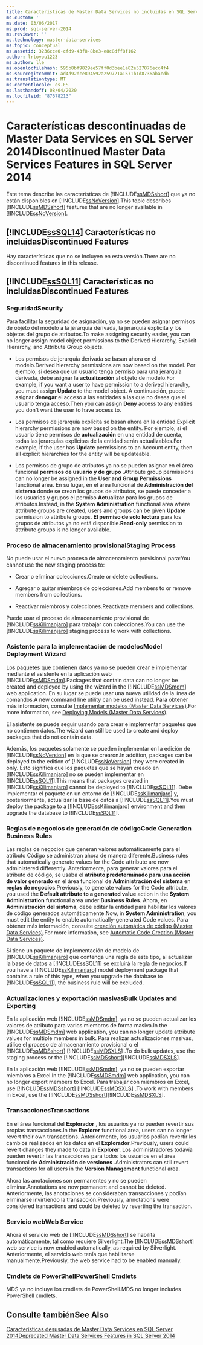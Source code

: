 ```yaml
---
title: Características de Master Data Services no incluidas en SQL Server 2014 | Microsoft Docs
ms.custom: ''
ms.date: 03/06/2017
ms.prod: sql-server-2014
ms.reviewer: ''
ms.technology: master-data-services
ms.topic: conceptual
ms.assetid: 3236cce0-cfd9-43f8-8be3-e8c8dff8f162
author: lrtoyou1223
ms.author: lle
ms.openlocfilehash: 595b8bf9829ee57ff0d3bee1a82e527876ecc4f4
ms.sourcegitcommit: ad4d92dce894592a259721a1571b1d8736abacdb
ms.translationtype: MT
ms.contentlocale: es-ES
ms.lasthandoff: 08/04/2020
ms.locfileid: "87678213"
---
```

# <a name="discontinued-master-data-services-features-in-sql-server-2014"></a><span data-ttu-id="b8370-102">Características descontinuadas de Master Data Services en SQL Server 2014</span><span class="sxs-lookup"><span data-stu-id="b8370-102">Discontinued Master Data Services Features in SQL Server 2014</span></span>
  <span data-ttu-id="b8370-103">Este tema describe las características de [!INCLUDE[ssMDSshort](../includes/ssmdsshort-md.md)] que ya no están disponibles en [!INCLUDE[ssNoVersion](../includes/ssnoversion-md.md)].</span><span class="sxs-lookup"><span data-stu-id="b8370-103">This topic describes [!INCLUDE[ssMDSshort](../includes/ssmdsshort-md.md)] features that are no longer available in [!INCLUDE[ssNoVersion](../includes/ssnoversion-md.md)].</span></span>  
  
## <a name="sssql14-discontinued-features"></a>[!INCLUDE[ssSQL14](../includes/sssql14-md.md)] <span data-ttu-id="b8370-104">Características no incluidas</span><span class="sxs-lookup"><span data-stu-id="b8370-104">Discontinued Features</span></span>  
 <span data-ttu-id="b8370-105">Hay características que no se incluyen en esta versión.</span><span class="sxs-lookup"><span data-stu-id="b8370-105">There are no discontinued features in this release.</span></span>  
  
## <a name="sssql11-discontinued-features"></a>[!INCLUDE[ssSQL11](../includes/sssql11-md.md)] <span data-ttu-id="b8370-106">Características no incluidas</span><span class="sxs-lookup"><span data-stu-id="b8370-106">Discontinued Features</span></span>  
  
### <a name="security"></a><span data-ttu-id="b8370-107">Seguridad</span><span class="sxs-lookup"><span data-stu-id="b8370-107">Security</span></span>  
 <span data-ttu-id="b8370-108">Para facilitar la seguridad de asignación, ya no se pueden asignar permisos de objeto del modelo a la jerarquía derivada, la jerarquía explícita y los objetos del grupo de atributos.</span><span class="sxs-lookup"><span data-stu-id="b8370-108">To make assigning security easier, you can no longer assign model object permissions to the Derived Hierarchy, Explicit Hierarchy, and Attribute Group objects.</span></span>  
  
-   <span data-ttu-id="b8370-109">Los permisos de jerarquía derivada se basan ahora en el modelo.</span><span class="sxs-lookup"><span data-stu-id="b8370-109">Derived hierarchy permissions are now based on the model.</span></span> <span data-ttu-id="b8370-110">Por ejemplo, si desea que un usuario tenga permiso para una jerarquía derivada, debe asignar la **actualización** al objeto de modelo.</span><span class="sxs-lookup"><span data-stu-id="b8370-110">For example, if you want a user to have permission to a derived hierarchy, you must assign **Update** to the model object.</span></span> <span data-ttu-id="b8370-111">A continuación, puede asignar **denegar** el acceso a las entidades a las que no desea que el usuario tenga acceso.</span><span class="sxs-lookup"><span data-stu-id="b8370-111">Then you can assign **Deny** access to any entities you don't want the user to have access to.</span></span>  
  
-   <span data-ttu-id="b8370-112">Los permisos de jerarquía explícita se basan ahora en la entidad.</span><span class="sxs-lookup"><span data-stu-id="b8370-112">Explicit hierarchy permissions are now based on the entity.</span></span> <span data-ttu-id="b8370-113">Por ejemplo, si el usuario tiene permisos de **actualización** en una entidad de cuenta, todas las jerarquías explícitas de la entidad serán actualizables.</span><span class="sxs-lookup"><span data-stu-id="b8370-113">For example, if the user has **Update** permissions to an Account entity, then all explicit hierarchies for the entity will be updateable.</span></span>  
  
-   <span data-ttu-id="b8370-114">Los permisos de grupo de atributos ya no se pueden asignar en el área funcional **permisos de usuario y de grupo** .</span><span class="sxs-lookup"><span data-stu-id="b8370-114">Attribute group permissions can no longer be assigned in the **User and Group Permissions** functional area.</span></span> <span data-ttu-id="b8370-115">En su lugar, en el área funcional de **Administración del sistema** donde se crean los grupos de atributos, se puede conceder a los usuarios y grupos el permiso **Actualizar** para los grupos de atributos.</span><span class="sxs-lookup"><span data-stu-id="b8370-115">Instead, in the **System Administration** functional area where attribute groups are created, users and groups can be given **Update** permission to attribute groups.</span></span> <span data-ttu-id="b8370-116">**El permiso de solo lectura** para los grupos de atributos ya no está disponible.</span><span class="sxs-lookup"><span data-stu-id="b8370-116">**Read-only** permission to attribute groups is no longer available.</span></span>  
  
### <a name="staging-process"></a><span data-ttu-id="b8370-117">Proceso de almacenamiento provisional</span><span class="sxs-lookup"><span data-stu-id="b8370-117">Staging Process</span></span>  
 <span data-ttu-id="b8370-118">No puede usar el nuevo proceso de almacenamiento provisional para:</span><span class="sxs-lookup"><span data-stu-id="b8370-118">You cannot use the new staging process to:</span></span>  
  
-   <span data-ttu-id="b8370-119">Crear o eliminar colecciones.</span><span class="sxs-lookup"><span data-stu-id="b8370-119">Create or delete collections.</span></span>  
  
-   <span data-ttu-id="b8370-120">Agregar o quitar miembros de colecciones.</span><span class="sxs-lookup"><span data-stu-id="b8370-120">Add members to or remove members from collections.</span></span>  
  
-   <span data-ttu-id="b8370-121">Reactivar miembros y colecciones.</span><span class="sxs-lookup"><span data-stu-id="b8370-121">Reactivate members and collections.</span></span>  
  
 <span data-ttu-id="b8370-122">Puede usar el proceso de almacenamiento provisional de [!INCLUDE[ssKilimanjaro](../includes/sskilimanjaro-md.md)] para trabajar con colecciones.</span><span class="sxs-lookup"><span data-stu-id="b8370-122">You can use the [!INCLUDE[ssKilimanjaro](../includes/sskilimanjaro-md.md)] staging process to work with collections.</span></span>  
  
### <a name="model-deployment-wizard"></a><span data-ttu-id="b8370-123">Asistente para la implementación de modelos</span><span class="sxs-lookup"><span data-stu-id="b8370-123">Model Deployment Wizard</span></span>  
 <span data-ttu-id="b8370-124">Los paquetes que contienen datos ya no se pueden crear e implementar mediante el asistente en la aplicación web [!INCLUDE[ssMDSmdm](../includes/ssmdsmdm-md.md)].</span><span class="sxs-lookup"><span data-stu-id="b8370-124">Packages that contain data can no longer be created and deployed by using the wizard in the [!INCLUDE[ssMDSmdm](../includes/ssmdsmdm-md.md)] web application.</span></span> <span data-ttu-id="b8370-125">En su lugar se puede usar una nueva utilidad de la línea de comandos.</span><span class="sxs-lookup"><span data-stu-id="b8370-125">A new command line utility can be used instead.</span></span> <span data-ttu-id="b8370-126">Para obtener más información, consulte [Implementar modelos &#40;Master Data Services&#41;](deploying-models-master-data-services.md).</span><span class="sxs-lookup"><span data-stu-id="b8370-126">For more information, see [Deploying Models &#40;Master Data Services&#41;](deploying-models-master-data-services.md).</span></span>  
  
 <span data-ttu-id="b8370-127">El asistente se puede seguir usando para crear e implementar paquetes que no contienen datos.</span><span class="sxs-lookup"><span data-stu-id="b8370-127">The wizard can still be used to create and deploy packages that do not contain data.</span></span>  
  
 <span data-ttu-id="b8370-128">Además, los paquetes solamente se pueden implementar en la edición de [!INCLUDE[ssNoVersion](../includes/ssnoversion-md.md)] en la que se crearon.</span><span class="sxs-lookup"><span data-stu-id="b8370-128">In addition, packages can be deployed to the edition of [!INCLUDE[ssNoVersion](../includes/ssnoversion-md.md)] they were created in only.</span></span> <span data-ttu-id="b8370-129">Esto significa que los paquetes que se hayan creado en [!INCLUDE[ssKilimanjaro](../includes/sskilimanjaro-md.md)] no se pueden implementar en [!INCLUDE[ssSQL11](../includes/sssql11-md.md)].</span><span class="sxs-lookup"><span data-stu-id="b8370-129">This means that packages created in [!INCLUDE[ssKilimanjaro](../includes/sskilimanjaro-md.md)] cannot be deployed to [!INCLUDE[ssSQL11](../includes/sssql11-md.md)].</span></span> <span data-ttu-id="b8370-130">Debe implementar el paquete en un entorno de [!INCLUDE[ssKilimanjaro](../includes/sskilimanjaro-md.md)] y, posteriormente, actualizar la base de datos a [!INCLUDE[ssSQL11](../includes/sssql11-md.md)].</span><span class="sxs-lookup"><span data-stu-id="b8370-130">You must deploy the package to a [!INCLUDE[ssKilimanjaro](../includes/sskilimanjaro-md.md)] environment and then upgrade the database to [!INCLUDE[ssSQL11](../includes/sssql11-md.md)].</span></span>  
  
### <a name="code-generation-business-rules"></a><span data-ttu-id="b8370-131">Reglas de negocios de generación de código</span><span class="sxs-lookup"><span data-stu-id="b8370-131">Code Generation Business Rules</span></span>  
 <span data-ttu-id="b8370-132">Las reglas de negocios que generan valores automáticamente para el atributo Código se administran ahora de manera diferente.</span><span class="sxs-lookup"><span data-stu-id="b8370-132">Business rules that automatically generate values for the Code attribute are now administered differently.</span></span> <span data-ttu-id="b8370-133">Anteriormente, para generar valores para el atributo de código, se usaba el **atributo predeterminado para una acción de valor generado** en el área funcional de **Administración del sistema** en **reglas de negocios**.</span><span class="sxs-lookup"><span data-stu-id="b8370-133">Previously, to generate values for the Code attribute, you used the **Default attribute to a generated value** action in the **System Administration** functional area under **Business Rules**.</span></span> <span data-ttu-id="b8370-134">Ahora, en **Administración del sistema**, debe editar la entidad para habilitar los valores de código generados automáticamente.</span><span class="sxs-lookup"><span data-stu-id="b8370-134">Now, in **System Administration**, you must edit the entity to enable automatically-generated Code values.</span></span> <span data-ttu-id="b8370-135">Para obtener más información, consulte [creación automática de código &#40;Master Data Services&#41;](automatic-code-creation-master-data-services.md).</span><span class="sxs-lookup"><span data-stu-id="b8370-135">For more information, see [Automatic Code Creation &#40;Master Data Services&#41;](automatic-code-creation-master-data-services.md).</span></span>  
  
 <span data-ttu-id="b8370-136">Si tiene un paquete de implementación de modelo de [!INCLUDE[ssKilimanjaro](../includes/sskilimanjaro-md.md)] que contenga una regla de este tipo, al actualizar la base de datos a [!INCLUDE[ssSQL11](../includes/sssql11-md.md)] se excluirá la regla de negocios.</span><span class="sxs-lookup"><span data-stu-id="b8370-136">If you have a [!INCLUDE[ssKilimanjaro](../includes/sskilimanjaro-md.md)] model deployment package that contains a rule of this type, when you upgrade the database to [!INCLUDE[ssSQL11](../includes/sssql11-md.md)], the business rule will be excluded.</span></span>  
  
### <a name="bulk-updates-and-exporting"></a><span data-ttu-id="b8370-137">Actualizaciones y exportación masivas</span><span class="sxs-lookup"><span data-stu-id="b8370-137">Bulk Updates and Exporting</span></span>  
 <span data-ttu-id="b8370-138">En la aplicación web [!INCLUDE[ssMDSmdm](../includes/ssmdsmdm-md.md)], ya no se pueden actualizar los valores de atributo para varios miembros de forma masiva.</span><span class="sxs-lookup"><span data-stu-id="b8370-138">In the [!INCLUDE[ssMDSmdm](../includes/ssmdsmdm-md.md)] web application, you can no longer update attribute values for multiple members in bulk.</span></span> <span data-ttu-id="b8370-139">Para realizar actualizaciones masivas, utilice el proceso de almacenamiento provisional o el [!INCLUDE[ssMDSshort](../includes/ssmdsshort-md.md)] [!INCLUDE[ssMDSXLS](../includes/ssmdsxls-md.md)] .</span><span class="sxs-lookup"><span data-stu-id="b8370-139">To do bulk updates, use the staging process or the [!INCLUDE[ssMDSshort](../includes/ssmdsshort-md.md)][!INCLUDE[ssMDSXLS](../includes/ssmdsxls-md.md)].</span></span>  
  
 <span data-ttu-id="b8370-140">En la aplicación web [!INCLUDE[ssMDSmdm](../includes/ssmdsmdm-md.md)], ya no se pueden exportar miembros a Excel.</span><span class="sxs-lookup"><span data-stu-id="b8370-140">In the [!INCLUDE[ssMDSmdm](../includes/ssmdsmdm-md.md)] web application, you can no longer export members to Excel.</span></span> <span data-ttu-id="b8370-141">Para trabajar con miembros en Excel, use [!INCLUDE[ssMDSshort](../includes/ssmdsshort-md.md)] [!INCLUDE[ssMDSXLS](../includes/ssmdsxls-md.md)] .</span><span class="sxs-lookup"><span data-stu-id="b8370-141">To work with members in Excel, use the [!INCLUDE[ssMDSshort](../includes/ssmdsshort-md.md)][!INCLUDE[ssMDSXLS](../includes/ssmdsxls-md.md)].</span></span>  
  
### <a name="transactions"></a><span data-ttu-id="b8370-142">Transacciones</span><span class="sxs-lookup"><span data-stu-id="b8370-142">Transactions</span></span>  
 <span data-ttu-id="b8370-143">En el área funcional del **Explorador** , los usuarios ya no pueden revertir sus propias transacciones.</span><span class="sxs-lookup"><span data-stu-id="b8370-143">In the **Explorer** functional area, users can no longer revert their own transactions.</span></span> <span data-ttu-id="b8370-144">Anteriormente, los usuarios podían revertir los cambios realizados en los datos en el **Explorador**.</span><span class="sxs-lookup"><span data-stu-id="b8370-144">Previously, users could revert changes they made to data in **Explorer**.</span></span> <span data-ttu-id="b8370-145">Los administradores todavía pueden revertir las transacciones para todos los usuarios en el área funcional de **Administración de versiones** .</span><span class="sxs-lookup"><span data-stu-id="b8370-145">Administrators can still revert transactions for all users in the **Version Management** functional area.</span></span>  
  
 <span data-ttu-id="b8370-146">Ahora las anotaciones son permanentes y no se pueden eliminar.</span><span class="sxs-lookup"><span data-stu-id="b8370-146">Annotations are now permanent and cannot be deleted.</span></span> <span data-ttu-id="b8370-147">Anteriormente, las anotaciones se consideraban transacciones y podían eliminarse invirtiendo la transacción.</span><span class="sxs-lookup"><span data-stu-id="b8370-147">Previously, annotations were considered transactions and could be deleted by reverting the transaction.</span></span>  
  
### <a name="web-service"></a><span data-ttu-id="b8370-148">Servicio web</span><span class="sxs-lookup"><span data-stu-id="b8370-148">Web Service</span></span>  
 <span data-ttu-id="b8370-149">Ahora el servicio web de [!INCLUDE[ssMDSshort](../includes/ssmdsshort-md.md)] se habilita automáticamente, tal como requiere Silverlight.</span><span class="sxs-lookup"><span data-stu-id="b8370-149">The [!INCLUDE[ssMDSshort](../includes/ssmdsshort-md.md)] web service is now enabled automatically, as required by Silverlight.</span></span> <span data-ttu-id="b8370-150">Anteriormente, el servicio web tenía que habilitarse manualmente.</span><span class="sxs-lookup"><span data-stu-id="b8370-150">Previously, the web service had to be enabled manually.</span></span>  
  
### <a name="powershell-cmdlets"></a><span data-ttu-id="b8370-151">Cmdlets de PowerShell</span><span class="sxs-lookup"><span data-stu-id="b8370-151">PowerShell Cmdlets</span></span>  
 <span data-ttu-id="b8370-152">MDS ya no incluye los cmdlets de PowerShell.</span><span class="sxs-lookup"><span data-stu-id="b8370-152">MDS no longer includes PowerShell cmdlets.</span></span>  
  
## <a name="see-also"></a><span data-ttu-id="b8370-153">Consulte también</span><span class="sxs-lookup"><span data-stu-id="b8370-153">See Also</span></span>  
 [<span data-ttu-id="b8370-154">Características desusadas de Master Data Services en SQL Server 2014</span><span class="sxs-lookup"><span data-stu-id="b8370-154">Deprecated Master Data Services Features in SQL Server 2014</span></span>](deprecated-master-data-services-features.md)  
  
  
